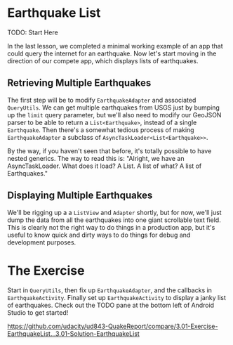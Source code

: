 # Earthquake List

TODO: Start Here

In the last lesson, we completed a minimal working example of an app that could query the internet for an earthquake. Now let's start moving in the direction of our compete app, which displays lists of earthquakes.

## Retrieving Multiple Earthquakes

The first step will be to modify `EarthquakeAdapter` and associated `QueryUtils`. We can get multiple earthquakes from USGS just by bumping up the `limit` query parameter, but we'll also need to modify our GeoJSON parser to be able to return a `List<Earthquake>`, instead of a single `Earthquake`. Then there's a somewhat tedious process of making `EarthquakeAdapter` a subclass of `AsyncTaskLoader<List<Earthquake>>`.

By the way, if you haven't seen that before, it's totally possible to have nested generics. The way to read this is: "Alright, we have an AsyncTaskLoader. What does it load? A List. A list of what? A list of Earthquakes."

## Displaying Multiple Earthquakes

We'll be rigging up a a `ListView` and `Adapter` shortly, but for now, we'll just dump the data from all the earthquakes into one giant scrollable text field. This is clearly not the right way to do things in a production app, but it's useful to know quick and dirty ways to do things for debug and development purposes.

# The Exercise

Start in `QueryUtils`, then fix up `EarthquakeAdapter`, and the callbacks in `EarthquakeActivity`. Finally set up `EarthquakeActivity` to display a janky list of earthquakes. Check out the TODO pane at the bottom left of Android Studio to get started!



https://github.com/udacity/ud843-QuakeReport/compare/3.01-Exercise-EarthquakeList...3.01-Solution-EarthquakeList
